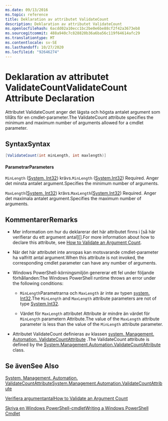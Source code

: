 ```yaml
---
ms.date: 09/13/2016
ms.topic: reference
title: Deklaration av attributet ValidateCount
description: Deklaration av attributet ValidateCount
ms.openlocfilehash: 6acdd02a10ecc1bc2be0e6be88cf2f42a3673eb8
ms.sourcegitcommit: 488a940c7c828820b36a6ba56c119f64614afc29
ms.translationtype: MT
ms.contentlocale: sv-SE
ms.lasthandoff: 10/27/2020
ms.locfileid: "92646274"
---
```

# <a name="validatecount-attribute-declaration"></a><span data-ttu-id="8807c-103">Deklaration av attributet ValidateCount</span><span class="sxs-lookup"><span data-stu-id="8807c-103">ValidateCount Attribute Declaration</span></span>

<span data-ttu-id="8807c-104">Attributet ValidateCount anger det lägsta och högsta antalet argument som tillåts för en cmdlet-parameter.</span><span class="sxs-lookup"><span data-stu-id="8807c-104">The ValidateCount attribute specifies the minimum and maximum number of arguments allowed for a cmdlet parameter.</span></span>

## <a name="syntax"></a><span data-ttu-id="8807c-105">Syntax</span><span class="sxs-lookup"><span data-stu-id="8807c-105">Syntax</span></span>

```csharp
[ValidateCount(int minLength, int maxlength)]
```

#### <a name="parameters"></a><span data-ttu-id="8807c-106">Parametrar</span><span class="sxs-lookup"><span data-stu-id="8807c-106">Parameters</span></span>

<span data-ttu-id="8807c-107">`MinLength` ([System. Int32][]) krävs.</span><span class="sxs-lookup"><span data-stu-id="8807c-107">`MinLength` ([System.Int32][]) Required.</span></span> <span data-ttu-id="8807c-108">Anger det minsta antalet argument.</span><span class="sxs-lookup"><span data-stu-id="8807c-108">Specifies the minimum number of arguments.</span></span>

<span data-ttu-id="8807c-109">`MaxLength`([System. Int32][]) krävs.</span><span class="sxs-lookup"><span data-stu-id="8807c-109">`MaxLength`([System.Int32][]) Required.</span></span> <span data-ttu-id="8807c-110">Anger det maximala antalet argument.</span><span class="sxs-lookup"><span data-stu-id="8807c-110">Specifies the maximum number of arguments.</span></span>

## <a name="remarks"></a><span data-ttu-id="8807c-111">Kommentarer</span><span class="sxs-lookup"><span data-stu-id="8807c-111">Remarks</span></span>

- <span data-ttu-id="8807c-112">Mer information om hur du deklarerar det här attributet finns i [så här verifierar du ett argument antal][].</span><span class="sxs-lookup"><span data-stu-id="8807c-112">For more information about how to declare this attribute, see [How to Validate an Argument Count][].</span></span>

- <span data-ttu-id="8807c-113">När det här attributet inte anropas kan motsvarande cmdlet-parameter ha valfritt antal argument.</span><span class="sxs-lookup"><span data-stu-id="8807c-113">When this attribute is not invoked, the corresponding cmdlet parameter can have any number of arguments.</span></span>

- <span data-ttu-id="8807c-114">Windows PowerShell-körningsmiljön genererar ett fel under följande förhållanden:</span><span class="sxs-lookup"><span data-stu-id="8807c-114">The Windows PowerShell runtime throws an error under the following conditions:</span></span>

  - <span data-ttu-id="8807c-115">`MinLength`Parametrarna och `MaxLength` är inte av typen [system. Int32][].</span><span class="sxs-lookup"><span data-stu-id="8807c-115">The `MinLength` and `MaxLength` attribute parameters are not of type [System.Int32][].</span></span>

  - <span data-ttu-id="8807c-116">Värdet för `MaxLength` attributet Attribute är mindre än värdet för `MinLength` parametern Attribute.</span><span class="sxs-lookup"><span data-stu-id="8807c-116">The value of the `MaxLength` attribute parameter is less than the value of the `MinLength` attribute parameter.</span></span>

- <span data-ttu-id="8807c-117">Attributet ValidateCount definieras av klassen [system. Management. Automation. ValidateCountAttribute][] .</span><span class="sxs-lookup"><span data-stu-id="8807c-117">The ValidateCount attribute is defined by the [System.Management.Automation.ValidateCountAttribute][] class.</span></span>

## <a name="see-also"></a><span data-ttu-id="8807c-118">Se även</span><span class="sxs-lookup"><span data-stu-id="8807c-118">See Also</span></span>

<span data-ttu-id="8807c-119">[System. Management. Automation. ValidateCountAttribute][]</span><span class="sxs-lookup"><span data-stu-id="8807c-119">[System.Management.Automation.ValidateCountAttribute][]</span></span>

<span data-ttu-id="8807c-120">[Verifiera argumentantal][]</span><span class="sxs-lookup"><span data-stu-id="8807c-120">[How to Validate an Argument Count][]</span></span>

<span data-ttu-id="8807c-121">[Skriva en Windows PowerShell-cmdlet][]</span><span class="sxs-lookup"><span data-stu-id="8807c-121">[Writing a Windows PowerShell Cmdlet][]</span></span>

[Verifiera argumentantal]: how-to-validate-an-argument-count.md
[How to Validate an Argument Count]: how-to-validate-an-argument-count.md
[Skriva en Windows PowerShell-cmdlet]: writing-a-windows-powershell-cmdlet.md
[Writing a Windows PowerShell Cmdlet]: writing-a-windows-powershell-cmdlet.md

[System. Int32]: /dotnet/api/System.Int32
[System.Int32]: /dotnet/api/System.Int32
[System. Management. Automation. ValidateCountAttribute]: /dotnet/api/System.Management.Automation.ValidateCountAttribute
[System.Management.Automation.ValidateCountAttribute]: /dotnet/api/System.Management.Automation.ValidateCountAttribute
